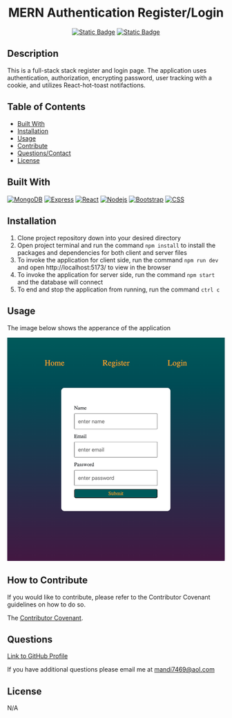 <div align="center">

# MERN Authentication Register/Login 

[![Static Badge](https://img.shields.io/badge/GitHub-mandi7469-darkgreen)](https://github.com/mandi7469)
[![Static Badge](https://img.shields.io/badge/LinkedIn-amandachanga-blue%20)](https://www.linkedin.com/in/amanda-changa/)

</div>

## Description

This is a full-stack stack register and login page. The application uses authentication, authorization, encrypting password, user tracking with a cookie, and utilizes React-hot-toast notifactions. 

## Table of Contents 

- [Built With](#built-with)
- [Installation](#installation)
- [Usage](#usage)
- [Contribute](#how-to-contribute)
- [Questions/Contact](#questions)
- [License](#license)

## Built With

[<img height="50" width="50" align="center" alt="MongoDB" src="https://cdn.jsdelivr.net/gh/devicons/devicon@latest/icons/mongodb/mongodb-plain-wordmark.svg">](https://www.mongodb.com/docs/compass/current/) 
[<img height="50" width="50" align="center" alt="Express" src="https://cdn.jsdelivr.net/gh/devicons/devicon@latest/icons/express/express-original.svg">](https://expressjs.com/en/starter/installing.html)
[<img height="50" width="50" align="center" alt="React" src="https://cdn.jsdelivr.net/gh/devicons/devicon@latest/icons/react/react-original-wordmark.svg">](https://react.dev/)
[<img height="50" width="50" align="center" alt="Nodejs" src="https://cdn.jsdelivr.net/gh/devicons/devicon@latest/icons/nodejs/nodejs-plain-wordmark.svg">](https://nodejs.org/en)
[<img height="50" width="50" align="center" alt="Bootstrap" src="https://cdn.jsdelivr.net/gh/devicons/devicon@latest/icons/bootstrap/bootstrap-original-wordmark.svg"/>](https://getbootstrap.com/)
[<img height="50" width="50" align="center" alt="CSS" src="https://cdn.jsdelivr.net/gh/devicons/devicon@latest/icons/css3/css3-original-wordmark.svg"/>](https://www.w3schools.com/css/)


## Installation

1. Clone project repository down into your desired directory 
2. Open project terminal and run the command `npm install` to install the packages and dependencies for both client and server files
3. To invoke the application for client side, run the command `npm run dev` and open http://localhost:5173/ to view in the browser
4. To invoke the application for server side, run the command `npm start` and the database will connect
5. To end and stop the application from running, run the command `ctrl c`

## Usage

The image below shows the apperance of the application

![alt text](./client/assets/images/readmeTitle.png)

## How to Contribute

If you would like to contribute, please refer to the Contributor Covenant guidelines on how to do so.

The [Contributor Covenant](https://www.contributor-covenant.org/).

## Questions

[Link to GitHub Profile](https://github.com/mandi7469)

If you have additional questions please email me at mandi7469@aol.com

## License

N/A